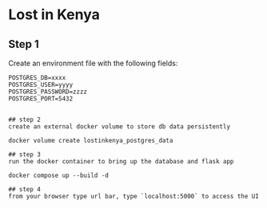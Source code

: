 # Lost in Kenya

## Step 1
Create an environment file with the following fields:

```env
POSTGRES_DB=xxxx
POSTGRES_USER=yyyy
POSTGRES_PASSWORD=zzzz
POSTGRES_PORT=5432


## step 2
create an external docker volume to store db data persistently

docker volume create lostinkenya_postgres_data

## step 3
run the docker container to bring up the database and flask app

docker compose up --build -d

## step 4
from your browser type url bar, type `localhost:5000` to access the UI